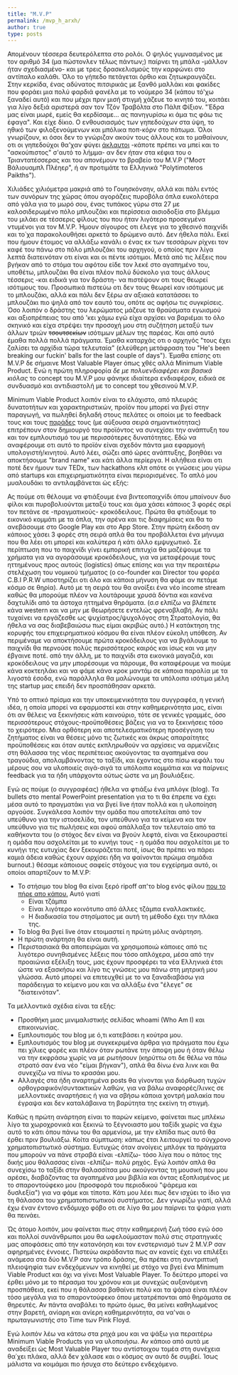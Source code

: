 ```yaml
---
title: "M.V.P"
permalink: /mvp_h_arxh/
author: true
type: posts
---
```


Απομένουν τέσσερα δευτερόλεπτα στο ρολόι. Ο ψηλός γυμνασμένος με τον αριθμό 34 (μα πώστονλεν τέλως πάντων;) παίρνει τη μπάλα -μάλλον ήταν σχεδιασμένο- και με τρεις δρασκελισμούς την καρφώνει στο αντίπαλο καλάθι. Όλο το γήπεδο πετάγεται όρθιο και ζητωκραυγάζει.
Στην κερκίδα, ένας αδύνατος πιτσιρικάς με ξανθό μαλλάκι και φακίδες που φοράει μια πολύ φαρδιά φανέλα με το νούμερο 34 (κάπου τό'χω ξαναδεί αυτό) και που μέχρι πριν μισή στιγμή χάζευε το κινητό του, κοιτάει για λίγο δεξιά αριστερά σαν τον Τζόν Τραβόλτα στο Πάλπ Φίξιον. "Έδρα μας είναι μωρέ, εμείς θα κερδίσαμε... ας πανηγυρίσω κι άμα τις φάω τις έφαγα". Και είχε δίκιο.
Ο ενθουσιασμός των γηπεδούχων στα ύψη, το ηθικό των φιλοξενούμενων και μπόλικα ποπ-κόρν στο πάτωμα. Όλοι γνωρίζουν, κι όσοι δεν το γνώριζαν ακούν τους άλλους και το μαθαίνουν, οτι οι γηπεδούχοι θα'χαν φύγει [άκλαυτοι](https://www.slang.gr/lemma/7025-aklautos-apatos) -κάποτε πρέπει να μπεί και το "ασκούπιστος" σ'αυτό το λήμμα-  αν δεν ήταν στα κέφια του ο Τριαντατέσσερας και του απονέμουν το βραβείο του M.V.P ("Μοστ Βάλιουαμπλ Πλέηερ", ή αν προτιμάτε τα Ελληνικά "Polytimoteros Paikths").

Χιλιάδες χιλιόμετρα μακριά από το Γουησκόνσην, αλλά και πάλι εντός των συνόρων της χώρας όπου αγοράζεις πυροβόλα όπλα ευκολότερα από γάλα για το μωρό σου, ένας τυπάκος γύρω στα 27 με καλοσιδερωμένο πόλο μπλουζάκι και περίσσεια αισιοδοξία στο βλέμμα του μιλάει σε τέσσερις φίλους του που ήταν λιγότερο προσεγμένα ντυμένοι για τον M.V.P. Ήμουν σίγουρος οτι έλεγε για το χθεσινό παιχνίδι και το΄χα παρακολουθήσει αρκετά το δρώμενο αυτό. Δεν ήθελα πάλι. Εκεί που ήμουν έτοιμος να αλλάξω κανάλι ο ένας εκ των τεσσάρων ρίχνει τον καφέ του πάνω στο πόλο μπλουζάκι του αρχηγού, ο οποίος πριν λίγα λεπτά διατεινόταν οτι είναι και οι πέντε ισότιμοι. Μετά από τις λέξεις που βγήκαν από το στόμα του αφότου είδε τον λεκέ στο αγαπημένο του, υποθέτω, μπλουζάκι θα είναι πλέον πολύ δύσκολο για τους άλλους τέσσερις -και ειδικά για τον δράστη- να πιστέψουν οτι τους θεωρεί ισότιμους του. Προσωπικά πιστεύω οτι δεν τους θεωρεί καν ισότιμους με το μπλουζάκι, αλλά και πάλι δεν ξέρω αν αξιακά κατατάσσει το μπλουζάκι πιο ψηλά από τον εαυτό του, οπότε ας αφήσω τις συγκρίσεις. Όσο λοιπόν ο δράστης του λερώματος μάζευε τα θραύσματα εγωισμού και αξιοπρέπειας του από 'κει χάμω εγώ είχα αρχίσει να βαριέμαι το όλο σκηνικό και είχα στρέψει την προσοχή μου στη συζήτηση μεταξύ των άλλων τριών ~~τσουτσεκίων~~ ισότιμων μέλων της παρέας. Και από αυτό έμαθα πολλά πολλά πράγματα. Έμαθα καταρχάς οτι ο αρχηγός "τους έχει ζαλίσει τα αρχίδια τώρα τελευταία" (ελεύθερη μετάφραση του "He's been breaking our fuckin' balls for the last couple of days"). Έμαθα επίσης οτι M.V.P δε σήμαινε Most Valuable Player όπως χθές αλλά Minimum Viable Product. Ενώ η πρώτη πληροφορία *δε με πολυενδιαφέρει και βασικά κιόλας* το concept του M.V.P μου φάνηκε ιδιαίτερα ενδιαφέρον, ειδικά σε συνδυασμό και αντιδιαστολή με το concept του χθεσινού M.V.P.

Minimum Viable Product λοιπόν είναι το ελάχιστο, από πλευράς δυνατοτήτων και χαρακτηριστικών, προϊόν που μπορεί να βγεί στην παραγωγή, να πωληθεί δηλαδή στους πελάτες οι οποίοι με το feedback τους και τους [παράδες](https://en.slang.gr/definition/18668-paras) τους (με αύξουσα σειρά σημαντικότητας) επιτρέπουν στον δημιουργό του προϊόντος να συνεχίσει την ανάπτυξη του και τον εμπλουτισμό του με περισσότερες δυνατότητες. Εδώ να αναφέρουμε οτι αυτό το προϊόν είναι σχεδόν πάντα μια εφαρμογή υπολογιστή/κινητού. Αυτό λέει, σώζει  από ώρες ανάπτυξης, βοηθάει να αποκτήσουμε "brand name" και κάτι άλλα περίεργα. Η αλήθεια είναι οτι ποτέ δεν ήμουν των TEDx, των hackathons κλπ οπότε οι γνώσεις μου γύρω από startups και επιχειρηματικότητα είναι περιορισμένες. Το απλό μου μυαλουδάκι το αντιλαμβάνεται ώς εξής:

Ας πούμε οτι θέλουμε να φτιάξουμε ένα βιντεοπαιχνίδι όπου μπαίνουν δυο φίλοι και πυροβολιούνται μεταξύ τους και άμα χάσει κάποιος 3 φορές σερί τον πετάνε σε -πραγματικούς- κροκόδειλους. Πρώτα θα φτιάξουμε το εικονικό κομμάτι με τα όπλα, την αρένα και τις διαφημίσεις και θα το ανεβάσουμε στο Google Play και στο App Store. Στην πρώτη έκδοση αν κάποιος χάσει 3 φορές στη σειρά απλά θα του προβάλλεται ένα μήνυμα που θα λέει οτι μπορεί και καλύτερα ή κάτι άλλο εμψυχωτικό. Σε περίπτωση που το παιχνίδι γίνει εμπορική επιτυχία θα μαζέψουμε τα χρήματα για να αγοράσουμε κροκόδειλους, για να μεταφέρουμε τους ηττημένους προς αυτούς (logistics) όπως επίσης και για την περαιτέρω στελέχωση του νομικού τμήματος (ο co-founder και Director του φορέα C.B.I P.R.W υποστηρίζει οτι όλο και κάποια μήνυση θα φάμε αν πετάμε κόσμο σε θηρία). Αυτό με τη σειρά του θα ανοίξει ένα νέο income stream καθώς θα μπορούμε πλέον να λουτάρουμε χρυσά δόντια και κανένα δαχτυλίδι από τα άστοχα ηττημένα θηράματα. (σ.σ ελπίζω να βλέπετε κάνα western και να μην με θεωρήσετε εντελώς φρενοβλαβή. Αν πάλι τυχαίνει να εργάζεσθε ως ψυχίατρος/ψυχολόγος στη Στρατολογία, θα ήθελα να σας διαβεβαιώσω πως είμαι ακριβώς αυτό.) Η κατάκτηση της κορυφής του επιχειρηματικού κόσμου θα είναι πλέον εύκολη υπόθεση. Αν περιμέναμε να αποκτήσουμε πρώτα κροκόδειλους για να βγάλουμε το παιχνίδι θα περνούσε πολύς περισσότερος καιρός και ίσως και να μην έβγαινε ποτέ. από την άλλη, με το παιχνίδι στα εικονικά μαγαζιά, και κροκόδειλους να μην μπορέσουμε να πάρουμε, θα καταφέρουμε να πιούμε κάνα κοκτεηλάκι και να φάμε κάνα κροκ μαντάμ σε κάποια παραλία με τα λιγοστά έσοδα, ενώ παράλληλα θα μαλώνουμε τα υπόλοιπα ισότιμα μέλη της startup μας επειδή δεν προσπάθησαν αρκετά.


Υπό το οπτικό πρίσμα και την υποκειμενικότητα του συγγραφέα, η γενική ιδέα, η οποία μπορεί να εφαρμοστεί και στην καθημερινότητα μας, είναι ότι αν θέλεις να ξεκινήσεις κάτι καινούριο, τότε σε γενικές γραμμές, όσο περισσότερους στόχους-προϋποθέσεις βάζεις για να το ξεκινήσεις τόσο το χειρότερο. Μια ορθότερη και αποτελεσματικότερη προσέγγιση του ζητήματος είναι να θέσεις μόνο τις ζωτικές και άκρως απαραίτητες προϋποθέσεις και όταν αυτές εκπληρωθούν να αρχίσεις να αρμενίζεις στη θάλασσα της νέας περιπέτειας ακούγοντας τα αγαπημένα σου τραγούδια, απολαμβάνοντας το ταξίδι, και έχοντας στο πίσω κεφάλι του μέρους σου να υλοποιείς σιγά-σιγά τα υπόλοιπα κομμάτια και να παίρνεις feedback για τα ήδη υπάρχοντα ούτως ώστε να μη βουλιάξεις.

Εγώ ας πούμε (ο συγγραφέας) ήθελα να φτιάξω ένα μπλόγκ (blog). Τα bullets στο mental PowerPoint presentation για το τι θα έπρεπε να έχει μέσα αυτό το πραγματάκι για να βγεί live ήταν πολλά και η υλοποίηση αργούσε. Συγκάλεσα λοιπόν την ομάδα που αποτελείται από τον υπεύθυνο για την ιστοσελίδα, τον υπεύθυνο για τα κείμενα και τον υπεύθυνο για τις πωλήσεις και αφού απάλλαξα τον τελευταίο από τα καθήκοντα του (ο στόχος δεν είναι να βγούν λεφτά, είναι να ξεκουραστεί η ομάδα που ασχολείται με το κυνήγι τους - η ομάδα που ασχολείται με το κυνήγι της ευτυχίας δεν ξεκουράζεται ποτέ, ίσως θα πρέπει να πάρει καμιά άδεια καθώς έχουν αρχίσει ήδη να φαίνονται πρώιμα σημάδια burnout.) θέσαμε κάποιους σαφείς στόχους για του εγχείρημα αυτό, οι οποίοι απαρτίζουν το M.V.P:

- Το στήσιμο του blog θα είναι ξερό ripoff απ'το blog ενός φίλου [που το πήρε απο κάπου.](https://github.com/mmistakes/minimal-mistakes) Αυτό γιατί
	- Είναι τζάμπα
	- Είναι λιγότερο κοινότυπο από άλλες τζάμπα εναλλακτικές.
	- Η διαδικασία του στησίματος με αυτή τη μέθοδο έχει την πλάκα της.
- Το blog θα βγεί live όταν ετοιμαστεί η πρώτη μόλις ανάρτηση.
- Η πρώτη ανάρτηση θα είναι αυτή.
- Περιστασιακά θα αποπειρώμαι να χρησιμοποιώ κάποιες από τις λιγότερο συνηθισμένες λέξεις που τόσο απλόχερα, μέσα από την προαιώνια εξέλιξη τους, μας έχουν προσφέρει τα νέα Ελληνικά έτσι ώστε να εξασκήσω και λίγο τις γνώσεις μου πάνω στη μητρική μου γλώσσα. Αυτό μπορεί να επιτευχθεί με το να ξαναδιαβάσω για παράδειγμα το κείμενο μου και να αλλάξω ένα "έλεγε" σε "διατεινόταν".

Τα μελλοντικά σχέδια είναι τα εξής:

- Προσθήκη μιας μινιμαλιστικής σελίδας whoami (Who Am I) και επικοινωνίας.
- Εμπλουτισμός του blog με ό,τι κατεβάσει η κούτρα μου.
- Εμπλουτισμός του blog με συγκεκριμένα άρθρα για πράγματα που έχω πει χίλιες φορές και πλέον όταν ρωτάνε την άποψη μου ή όταν θέλω να την εκφράσω χωρίς να με ρωτήσουν (κηρύττω οτι δε θέλω να πάω στρατό σαν ένα νέο "είμαι βήγκαν"), απλά θα δίνω ένα λινκ και θα συνεχίζω να πίνω το κρασάκι μου.
- Αλλαγές στα ήδη αναρτημένα posts θα γίνονται για διόρθωση τυχών ορθογραφικόν/συντακτικών λαθών, για να βάλω αναφορές/λινκς σε μελλοντικές αναρτήσεις ή για να σβήσω κάποια χοντρή μαλακία που έγραψα και δεν καταλάβαινα τη βαρύτητα της εκείνη τη στιγμή.


Καθώς η πρώτη ανάρτηση είναι το παρών κείμενο, φαίνεται πως μπλέκω λίγο τα χωροχρονικά και ξεκινώ το ξέγνοιαστο μου ταξίδι χωρίς να έχω αυτό το κάτι όπου πάνω του θα αρμενίσω, με την ελπίδα πως αυτό θα έρθει πριν βουλιάξω. Κοίτα σύμπτωση: κάπως έτσι λειτουργεί το σύγχρονο χρηματοπιστωτικό σύστημα. Ευτυχώς όταν ανοίγεις μπλόγκ τα πράγματα που μπορούν να πάνε στραβά είναι -ελπίζω- τόσο λίγα που ο πάτος της δικής μου θάλασσας είναι -ελπίζω- πολύ ρηχός. Εγώ λοιπόν απλά θα συνεχίσω το ταξίδι στην θαλασσίτσα μου ακούγοντας τη μουσική που μου αρέσει, διαβάζοντας τα αγαπημένα μου βιβλία και όντας εξοπλισμένος με το σπαροντούφεκο μου (προσφορά του περιοδικού "ψάρεμα και δυσλεξία") για να φάμε και τίποτα. Κάτι μου λέει πως δεν ισχύει το ίδιο για τη θάλασσα του χρηματοπιστωτικού συστήματος. Δεν γνωρίζω γιατί, αλλά έχω έναν έντονο ενδόμυχο φόβο οτι σε λίγο θα μου παίρνει τα ψάρια γιατι θα πεινάει.

Ώς άτομο λοιπόν, μου φαίνεται πως στην καθημερινή ζωή τόσο εγώ όσο και πολλοί συνάνθρωποι μου θα ωφελούμασταν πολύ στις στρατηγικές μας αποφάσεις από την κατανόηση και τον ενστερνισμό των 2 M.V.P σαν αφηρημένες έννοιες. Πιστεύω ακράδαντα πως αν κανείς έχει να επιλέξει ανάμεσα στα δύο M.V.P σαν τρόπο δράσης, θα πρέπει στη συντριπτική πλειοψηφία των ενδεχόμενων να κινηθεί με στόχο να βγεί ένα Minimum Viable Product και όχι να γίνει Most Valuable Player. Το δεύτερο μπορεί να έρθει μόνο με το πέρασμα του χρόνου και με συνεχώς αυξανόμενη προσπάθεια, εκεί που η θάλασσα βαθαίνει πολύ και τα ψάρια είναι πλέον τόσο μεγάλα για το σπαροντούφεκο όπου μετατρέπονται από θηράματα σε θηρευτές. Αν πάντα αναβάλει το πρώτο όμως, θα μείνει καθηλωμένος στην βαρετή, ανίαρη και ανίερη καθημερινότητα, σα να'ναι ο πρωταγωνιστής στο Time των Pink Floyd.

Εγώ λοιπόν λέω να κάτσω στα ρηχά μου και να ψάξω για περαιτέρω Minimum Viable Products για να υλοποιήσω. Αν κάποιο από αυτά με αναδείξει ώς Most Valuable Player του αντίστοιχου τομέα στη συνέχεια θα΄χει πλάκα, αλλά δεν χάλασε και ο κόσμος αν αυτό δε συμβεί. Ίσως μάλιστα να κοιμάμαι πιο ήσυχα στο δεύτερο ενδεχόμενο.
